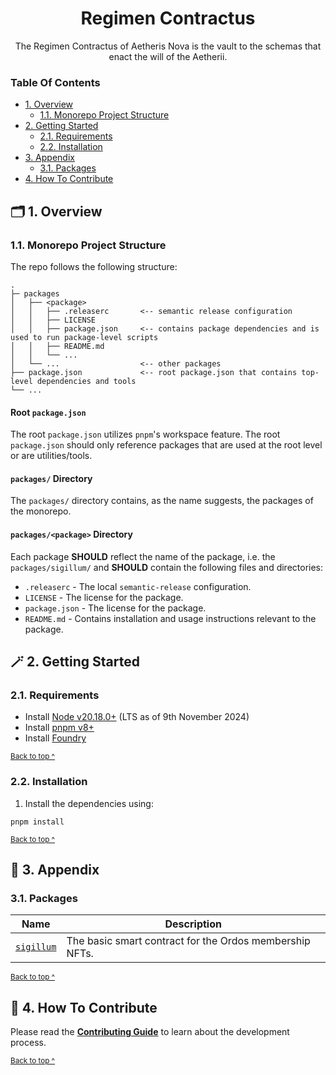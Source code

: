 <h1 align="center">
  Regimen Contractus
</h1>

<p align="center">
  The Regimen Contractus of Aetheris Nova is the vault to the schemas that enact the will of the Aetherii.
</p>

### Table Of Contents

* [1. Overview](#-1-overview)
  - [1.1. Monorepo Project Structure](#11-monorepo-project-structure)
* [2. Getting Started](#-2-getting-started)
  - [2.1. Requirements](#21-requirements)
  - [2.2. Installation](#22-installation)
* [3. Appendix](#-3-appendix)
  - [3.1. Packages](#31-packages)
* [4. How To Contribute](#-4-how-to-contribute)

## 🗂️ 1. Overview

### 1.1. Monorepo Project Structure

The repo follows the following structure:

```text
.
├─ packages
│   ├── <package>
│   │   ├── .releaserc       <-- semantic release configuration
│   │   ├── LICENSE
│   │   ├── package.json     <-- contains package dependencies and is used to run package-level scripts
│   │   ├── README.md
│   │   └── ...
│   └── ...                  <-- other packages
├── package.json             <-- root package.json that contains top-level dependencies and tools
└── ...
```

#### Root `package.json`

The root `package.json` utilizes `pnpm`'s workspace feature. The root `package.json` should only reference packages that are used at the root level or are utilities/tools.

#### `packages/` Directory

The `packages/` directory contains, as the name suggests, the packages of the monorepo.

#### `packages/<package>` Directory

Each package **SHOULD** reflect the name of the package, i.e. the `packages/sigillum/` and **SHOULD** contain the following files and directories:

* `.releaserc` - The local `semantic-release` configuration.
* `LICENSE` - The license for the package.
* `package.json` - The license for the package.
* `README.md` - Contains installation and usage instructions relevant to the package.

## 🪄 2. Getting Started

### 2.1. Requirements

* Install [Node v20.18.0+](https://nodejs.org/en/) (LTS as of 9th November 2024)
* Install [pnpm v8+](https://pnpm.io/installation)
* Install [Foundry](https://book.getfoundry.sh/getting-started/installation)

<sup>[Back to top ^][table-of-contents]</sup>

### 2.2. Installation

1. Install the dependencies using:

```shell
pnpm install
```

<sup>[Back to top ^][table-of-contents]</sup>

## 📑 3. Appendix

### 3.1. Packages

| Name                                                   | Description                                             |
|--------------------------------------------------------|---------------------------------------------------------|
| [`sigillum`](./packages/sigillum/README.md)            | The basic smart contract for the Ordos membership NFTs. |

<sup>[Back to top ^][table-of-contents]</sup>

## 👏 4. How To Contribute

Please read the [**Contributing Guide**](./CONTRIBUTING.md) to learn about the development process.

<sup>[Back to top ^][table-of-contents]</sup>

<!-- links -->
[table-of-contents]: #table-of-contents
